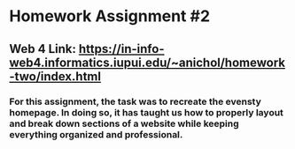 # Homework Assignment #2

## Web 4 Link: https://in-info-web4.informatics.iupui.edu/~anichol/homework-two/index.html

### For this assignment, the task was to recreate the evensty homepage. In doing so, it has taught us how to properly layout and break down sections of a website while keeping everything organized and professional. 